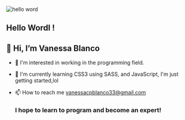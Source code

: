 ![hello word](https://user-images.githubusercontent.com/64292047/122841069-c6308b00-d2d1-11eb-82d2-53fa202691d1.png)
              
                                                          
     
   ## Hello Wordl !
   
##  👋 Hi, I’m Vanessa Blanco

- 👀 I'm interested in working in the programming field.

 - 🌱 I'm currently learning CSS3 using SASS, and JavaScript, I'm just getting started,lol

 - 📫 How to reach me vanessacpblanco33@gmail.com

     ### I hope to learn to program and become an expert! 

